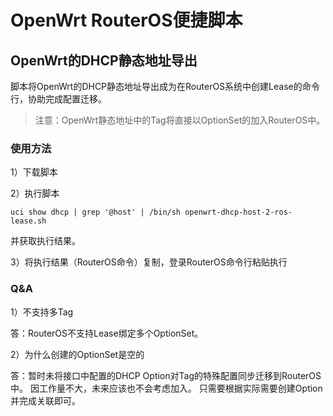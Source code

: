 # OpenWrt RouterOS便捷脚本

## OpenWrt的DHCP静态地址导出

脚本将OpenWrt的DHCP静态地址导出成为在RouterOS系统中创建Lease的命令行，协助完成配置迁移。

>注意：OpenWrt静态地址中的Tag将直接以OptionSet的加入RouterOS中。

### 使用方法
1）下载脚本


2）执行脚本

```shell
uci show dhcp | grep '@host' | /bin/sh openwrt-dhcp-host-2-ros-lease.sh
```

并获取执行结果。


3）将执行结果（RouterOS命令）复制，登录RouterOS命令行粘贴执行


### Q&A
1）不支持多Tag

答：RouterOS不支持Lease绑定多个OptionSet。


2）为什么创建的OptionSet是空的

答：暂时未将接口中配置的DHCP Option对Tag的特殊配置同步迁移到RouterOS中。
因工作量不大，未来应该也不会考虑加入。
只需要根据实际需要创建Option并完成关联即可。
